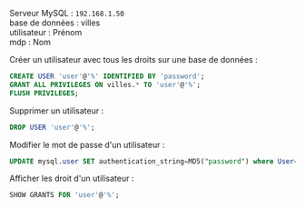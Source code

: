 Serveur MySQL : `192.168.1.50`  
base de données : villes  
utilisateur : Prénom  
mdp : Nom

Créer un utilisateur avec tous les droits sur une base de données :  
```SQL
CREATE USER 'user'@'%' IDENTIFIED BY 'password';
GRANT ALL PRIVILEGES ON villes.* TO 'user'@'%';
FLUSH PRIVILEGES;
```

Supprimer un utilisateur :  
```SQL
DROP USER 'user'@'%';
```

Modifier le mot de passe d'un utilisateur :  
```SQL
UPDATE mysql.user SET authentication_string=MD5("password") where User="user";
```

Afficher les droit d'un utilisateur :  
```SQL
SHOW GRANTS FOR 'user'@'%';
```
